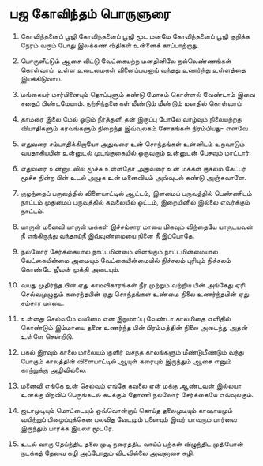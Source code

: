 
# பஜ கோவிந்தம் பொருளுரை
1. கோவிந்தனைப் பூஜி  கோவிந்தனைப் பூஜி மூட மனமே கோவிந்தனைப் பூஜி
   குறித்த நேரம் வரும் போது இலக்கண விதிகள் உன்னைக் காப்பாற்றாது.

2. பொருளீட்டும் ஆசை விட்டு வேட்கையற்ற மனதினிலே நல்லெண்ணங்கள் கொள்வாய்.
    உள்ள உடைமைகள் வினைப்பயனாய் வந்தது உணர்ந்து உள்ளத்தை இயக்கிடுவாய்.

3. மங்கையர் மார்பினையும் தொப்புளும் கண்டு மோகம் கொள்ளல் வேண்டாம் இவை
   சதைப் பிண்டமேயாம். நற்சிந்தனைகள் மீண்டும் மீண்டும் மனதில் கொள்வாய்.

4. தாமரை இலை மேல் ஓடும் நீர்த்துளி தன் இருப்பு போலே வாழ்வும் நிலையற்றது
   வியாதிகளும் கர்வங்களும் நிறைந்த இவ்வுலகம் சோகங்கள் நிரம்பியது- எனவே

5. எதுவரை சம்பாதிக்கிறாயோ அதுவரை உன் சொந்தங்கள் உன்னிடம் உறவாடும்
   வயதாகியபின் உன்னுடல் முடங்குகையில் ஒருவரும் உன்னுடன் பேசவும் மாட்டார்.

6. எதுவரை உன்னுடலில் மூச்சு உள்ளதோ அதுவரை உன் மக்கள் குசலம் கேட்பர்
  மூச்சு நின்ற பின் உடல் அழுக உன் மனைவியும் அவ்வுடல் கண்டு அஞ்சுவாளே.

7. குழந்தைப் பருவத்தில் விளையாட்டில் ஆட்டம், இளமைப் பருவத்தில் பெண்ணிடம் நாட்டம்
  முதுமைப் பருவத்தில் கவலையில் ஓட்டம், இறையினில் இல்லை எவர்க்கும் நாட்டம்.

8. யாருன் மனைவி யாருன் மக்கள் இச்சம்சார மாயை மிகவும் விந்தையே
  யாருடயவன் நீ எங்கிருந்து வந்தாய்நீ இவ்வுண்மையை நினை நீ இப்போதே.

9. நல்லோர் சேர்க்கையால் நாட்டமின்மை விளங்கும் நாட்டமின்மையால் வேட்கையின்மை அமையும்
  வேட்கையின்மையில் நிச்சலம் புரியும் நிச்சலம் கொண்டே ஜீவன் முக்தி அடையும்.

10. வயது முதிர்ந்த பின் ஏது காமவிகாரங்கள் நீர் முற்றும் வற்றிய பின் அங்கேது ஏரி
    செல்வமுழுதும் கரைந்தபின் ஏது சொந்தங்கள் உண்மை நிலை உணர்ந்தபின் ஏது சம்சார மாயை.

11. உள்ளது செல்வமே வலிமை என இறுமாப்பு வேண்டா காலமிதை எளிதில் கொண்டும்
   இம்மாயை தனை உணர்ந்த பின் பிரம்மத்தின் நிலை அடைந்து அதன் உள்ளே சென்றிடு.

12. பகல் இரவும் காலை மாலையும் குளிர் வசந்த காலங்களும் மீண்டுமீண்டும் வந்து போகும்
    காலத்தின் விளையாட்டில் ஆயுள் கரையும் இருந்தும் ஆசை எனும் காற்றுக்கு அழிவில்லை.

13. மனைவி எங்கே உன் செல்வம் எங்கே கவலை ஏன் மக்கு ஆண்டவன் இல்லயா உனக்கு
   பிறவிப் பெருங்கடல் கடக்கும் தோணி நல்லோர் சேர்க்கையே எவ்வுலகும்.

14. ஜடாமுடியும் மொட்டையும் ஒவ்வொன்றாய் கொய்த தலைமுடியும் காஷாயமும் வயிற்றுப்
    பிழைப்புக்கென பலவித வேடமும் புனையும் இவர் யாவரும் பார்வை இருந்தும் பார்க்க இயலா மூடரே.

15. உடல் வாகு தேய்ந்திட தலை முடி நரைத்திட வாய்ப் பற்கள் விழுந்திட
   முதியோன் நடக்கத் தேவை கழி அப்போதும் விடவில்லை அவனாசை சுழி.
